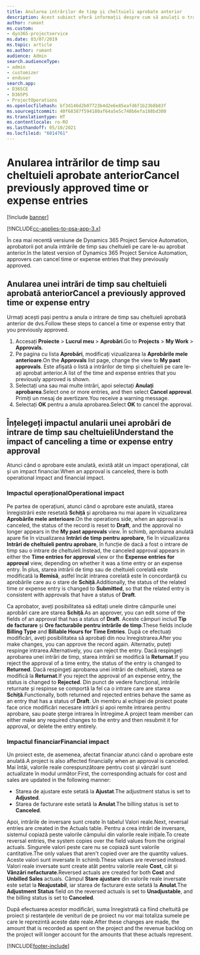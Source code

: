 ```yaml
---
title: Anularea intrărilor de timp și cheltuieli aprobate anterior
description: Acest subiect oferă informații despre cum să anulați o tranzacție de timp și cheltuieli de proiect aprobată anterior.
author: rumant
ms.custom:
- dyn365-projectservice
ms.date: 03/07/2019
ms.topic: article
ms.author: rumant
audience: Admin
search.audienceType:
- admin
- customizer
- enduser
search.app:
- D365CE
- D365PS
- ProjectOperations
ms.openlocfilehash: bf3d146d2b07723b4d2e6e85eafd6f1b23b8b83f
ms.sourcegitcommit: 40f68387f594180af64a5e5c748b6efa188bd300
ms.translationtype: HT
ms.contentlocale: ro-RO
ms.lasthandoff: 05/10/2021
ms.locfileid: "6014761"
---
```

# <a name="cancel-previously-approved-time-or-expense-entries"></a><span data-ttu-id="f5831-103">Anularea intrărilor de timp sau cheltuieli aprobate anterior</span><span class="sxs-lookup"><span data-stu-id="f5831-103">Cancel previously approved time or expense entries</span></span>

[!include [banner](../includes/psa-now-project-operations.md)]

[!INCLUDE[cc-applies-to-psa-app-3.x](../includes/cc-applies-to-psa-app-3x.md)]

<span data-ttu-id="f5831-104">În cea mai recentă versiune de Dynamics 365 Project Service Automation, aprobatorii pot anula intrările de timp sau cheltuieli pe care le-au aprobat anterior.</span><span class="sxs-lookup"><span data-stu-id="f5831-104">In the latest version of Dynamics 365 Project Service Automation, approvers can cancel time or expense entries that they previously approved.</span></span>

## <a name="cancel-a-previously-approved-time-or-expense-entry"></a><span data-ttu-id="f5831-105">Anularea unei intrări de timp sau cheltuieli aprobată anterior</span><span class="sxs-lookup"><span data-stu-id="f5831-105">Cancel a previously approved time or expense entry</span></span>

<span data-ttu-id="f5831-106">Urmați acești pași pentru a anula o intrare de timp sau cheltuieli aprobată anterior de dvs.</span><span class="sxs-lookup"><span data-stu-id="f5831-106">Follow these steps to cancel a time or expense entry that you previously approved.</span></span>

1. <span data-ttu-id="f5831-107">Accesați **Proiecte** \> **Lucrul meu** \> **Aprobări**.</span><span class="sxs-lookup"><span data-stu-id="f5831-107">Go to **Projects** \> **My Work** \> **Approvals**.</span></span>
2. <span data-ttu-id="f5831-108">Pe pagina cu lista **Aprobări**, modificați vizualizarea la **Aprobările mele anterioare**.</span><span class="sxs-lookup"><span data-stu-id="f5831-108">On the **Approvals** list page, change the view to **My past approvals**.</span></span> <span data-ttu-id="f5831-109">Este afișată o listă a intrărilor de timp și cheltuieli pe care le-ați aprobat anterior.</span><span class="sxs-lookup"><span data-stu-id="f5831-109">A list of the time and expense entries that you previously approved is shown.</span></span>
3. <span data-ttu-id="f5831-110">Selectați una sau mai multe intrări, apoi selectați **Anulați aprobarea**.</span><span class="sxs-lookup"><span data-stu-id="f5831-110">Select one or more entries, and then select **Cancel approval**.</span></span> <span data-ttu-id="f5831-111">Primiți un mesaj de avertizare.</span><span class="sxs-lookup"><span data-stu-id="f5831-111">You receive a warning message.</span></span>
4. <span data-ttu-id="f5831-112">Selectați **OK** pentru a anula aprobarea.</span><span class="sxs-lookup"><span data-stu-id="f5831-112">Select **OK** to cancel the approval.</span></span>

## <a name="understand-the-impact-of-canceling-a-time-or-expense-entry-approval"></a><span data-ttu-id="f5831-113">Înțelegeți impactul anularii unei aprobări de intrare de timp sau cheltuieli</span><span class="sxs-lookup"><span data-stu-id="f5831-113">Understand the impact of canceling a time or expense entry approval</span></span>

<span data-ttu-id="f5831-114">Atunci când o aprobare este anulată, există atât un impact operațional, cât și un impact financiar.</span><span class="sxs-lookup"><span data-stu-id="f5831-114">When an approval is canceled, there is both operational impact and financial impact.</span></span>

### <a name="operational-impact"></a><span data-ttu-id="f5831-115">Impactul operațional</span><span class="sxs-lookup"><span data-stu-id="f5831-115">Operational impact</span></span>

<span data-ttu-id="f5831-116">Pe partea de operațiuni, atunci când o aprobare este anulată, starea înregistrării este resetată **Schiță** și aprobarea nu mai apare în vizualizarea **Aprobările mele anterioare**.</span><span class="sxs-lookup"><span data-stu-id="f5831-116">On the operations side, when an approval is canceled, the status of the record is reset to **Draft**, and the approval no longer appears in the **My past approvals** view.</span></span> <span data-ttu-id="f5831-117">În schimb, aprobarea anulată apare fie în vizualizarea **Intrări de timp pentru aprobare**, fie în vizualizarea **Intrări de cheltuieli pentru aprobare**, în funcție de dacă a fost o intrare de timp sau o intrare de cheltuieli.</span><span class="sxs-lookup"><span data-stu-id="f5831-117">Instead, the canceled approval appears in either the **Time entries for approval** view or the **Expense entries for approval** view, depending on whether it was a time entry or an expense entry.</span></span> <span data-ttu-id="f5831-118">În plus, starea intrării de timp sau de cheltuieli corelată este modificată la **Remisă**, astfel încât intrarea corelată este în concordanță cu aprobările care au o stare de **Schiță**.</span><span class="sxs-lookup"><span data-stu-id="f5831-118">Additionally, the status of the related time or expense entry is changed to **Submitted**, so that the related entry is consistent with approvals that have a status of **Draft**.</span></span>

<span data-ttu-id="f5831-119">Ca aprobator, aveți posibilitatea să editați unele dintre câmpurile unei aprobări care are starea **Schiță**.</span><span class="sxs-lookup"><span data-stu-id="f5831-119">As an approver, you can edit some of the fields of an approval that has a status of **Draft**.</span></span> <span data-ttu-id="f5831-120">Aceste câmpuri includ **Tip de facturare** și **Ore facturabile pentru intrările de timp**.</span><span class="sxs-lookup"><span data-stu-id="f5831-120">These fields include **Billing Type** and **Billable Hours for Time Entries**.</span></span> <span data-ttu-id="f5831-121">După ce efectuați modificări, aveți posibilitatea să aprobați din nou înregistrarea.</span><span class="sxs-lookup"><span data-stu-id="f5831-121">After you make changes, you can approve the record again.</span></span> <span data-ttu-id="f5831-122">Alternativ, puteți respinge intrarea.</span><span class="sxs-lookup"><span data-stu-id="f5831-122">Alternatively, you can reject the entry.</span></span> <span data-ttu-id="f5831-123">Dacă respingeți aprobarea unei intrări de timp, starea intrării se modifică la **Returnat**.</span><span class="sxs-lookup"><span data-stu-id="f5831-123">If you reject the approval of a time entry, the status of the entry is changed to **Returned**.</span></span> <span data-ttu-id="f5831-124">Dacă respingeți aprobarea unei intrări de cheltuieli, starea se modifică la **Returnat**.</span><span class="sxs-lookup"><span data-stu-id="f5831-124">If you reject the approval of an expense entry, the status is changed to **Rejected**.</span></span> <span data-ttu-id="f5831-125">Din punct de vedere funcțional, intrările returnate și respinse se comportă la fel ca o intrare care are starea **Schiță**.</span><span class="sxs-lookup"><span data-stu-id="f5831-125">Functionally, both returned and rejected entries behave the same as an entry that has a status of **Draft**.</span></span> <span data-ttu-id="f5831-126">Un membru al echipei de proiect poate face orice modificări necesare intrării și apoi remite intrarea pentru aprobare, sau poate șterge intrarea în întregime.</span><span class="sxs-lookup"><span data-stu-id="f5831-126">A project team member can either make any required changes to the entry and then resubmit it for approval, or delete the entry entirely.</span></span>

### <a name="financial-impact"></a><span data-ttu-id="f5831-127">Impactul financiar</span><span class="sxs-lookup"><span data-stu-id="f5831-127">Financial impact</span></span>

<span data-ttu-id="f5831-128">Un proiect este, de asemenea, afectat financiar atunci când o aprobare este anulată.</span><span class="sxs-lookup"><span data-stu-id="f5831-128">A project is also affected financially when an approval is canceled.</span></span> <span data-ttu-id="f5831-129">Mai întâi, valorile reale corespunzătoare pentru cost și vânzări sunt actualizate în modul următor:</span><span class="sxs-lookup"><span data-stu-id="f5831-129">First, the corresponding actuals for cost and sales are updated in the following manner:</span></span>

- <span data-ttu-id="f5831-130">Starea de ajustare este setată la **Ajustat**.</span><span class="sxs-lookup"><span data-stu-id="f5831-130">The adjustment status is set to **Adjusted**.</span></span>
- <span data-ttu-id="f5831-131">Starea de facturare este setată la **Anulat**.</span><span class="sxs-lookup"><span data-stu-id="f5831-131">The billing status is set to **Canceled**.</span></span>

<span data-ttu-id="f5831-132">Apoi, intrările de inversare sunt create în tabelul Valori reale.</span><span class="sxs-lookup"><span data-stu-id="f5831-132">Next, reversal entries are created in the Actuals table.</span></span> <span data-ttu-id="f5831-133">Pentru a crea intrări de inversare, sistemul copiază peste valorile câmpului din valorile reale inițiale.</span><span class="sxs-lookup"><span data-stu-id="f5831-133">To create reversal entries, the system copies over the field values from the original actuals.</span></span> <span data-ttu-id="f5831-134">Singurele valori peste care nu se copiază sunt valorile cantitative.</span><span class="sxs-lookup"><span data-stu-id="f5831-134">The only values that aren't copied over are the quantity values.</span></span> <span data-ttu-id="f5831-135">Aceste valori sunt inversate în schimb.</span><span class="sxs-lookup"><span data-stu-id="f5831-135">These values are reversed instead.</span></span> <span data-ttu-id="f5831-136">Valori reale inversate sunt create atât pentru valorile reale **Cost**, cât și **Vânzări nefacturate**.</span><span class="sxs-lookup"><span data-stu-id="f5831-136">Reversed actuals are created for both **Cost** and **Unbilled Sales** actuals.</span></span> <span data-ttu-id="f5831-137">Câmpul **Stare ajustare** din valorile reale inversate este setat la **Neajustabil**, iar starea de facturare este setată la **Anulat**.</span><span class="sxs-lookup"><span data-stu-id="f5831-137">The **Adjustment Status** field on the reversed actuals is set to **Unadjustable**, and the billing status is set to **Canceled**.</span></span>

<span data-ttu-id="f5831-138">După efectuarea acestor modificări, suma înregistrată ca fiind cheltuită pe proiect și restanțele de venituri de pe proiect nu vor mai totaliza sumele pe care le reprezintă aceste date reale.</span><span class="sxs-lookup"><span data-stu-id="f5831-138">After these changes are made, the amount that is recorded as spent on the project and the revenue backlog on the project will longer account for the amounts that these actuals represent.</span></span>


[!INCLUDE[footer-include](../includes/footer-banner.md)]
